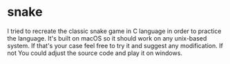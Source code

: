 # snake
I tried to recreate the classic snake game in C language in order to practice the language. It's built on macOS so it should work on any unix-based system. If that's your case feel free to try it and suggest any modification. If not You could adjust the source code and play it on windows.
